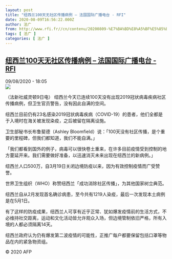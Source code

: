 ```yaml
---
layout: post
title: "纽西兰100天无社区传播病例 – 法国国际广播电台 - RFI"
date: 2020-08-09T16:56:22.000Z
author: 法广
from: http://www.rfi.fr//cn/contenu/20200809-%E7%BA%BD%E8%A5%BF%E5%85%B0100%E5%A4%A9%E6%97%A0%E7%A4%BE%E5%8C%BA%E4%BC%A0%E6%92%AD%E7%97%85%E4%BE%8B
tags: [ 法广 ]
categories: [ 法广 ]
---
```

<!--1596992182000-->
[纽西兰100天无社区传播病例 – 法国国际广播电台 - RFI](http://www.rfi.fr//cn/contenu/20200809-%E7%BA%BD%E8%A5%BF%E5%85%B0100%E5%A4%A9%E6%97%A0%E7%A4%BE%E5%8C%BA%E4%BC%A0%E6%92%AD%E7%97%85%E4%BE%8B)
------

<div>
<div>09/08/2020 - 18:05</div><img src="https://s.rfi.fr/media/display/2979873c-da5f-11ea-9925-005056a964fe/w:310/p:16x9/int0001b.200810000502.jpg"><div class="t-content__body u-clearfix"><div class="m-interstitial"></div><p>（法新社威灵顿9日电）    纽西兰今天已连续100天没有出现2019冠状病毒疾病社区传播病例，但卫生官员警告，没有因此自满的空间。</p><p>    纽西兰目前仍有23名感染2019冠状病毒疾病（COVID-19）的患者，他们全都是于入境时在海关被发现染疫，之后被留在隔离设施。</p><p>    卫生部秘书长布鲁斐德（Ashley Bloomfield）说：「100天没有社区传播，是个重要的里程碑，但我们都知道，我们不能自满。」</p><p>    「我们都看到国外的例子，病毒可以很快卷土重来，在许多目前疫情受到控制的地方蔓延开来。我们需要做好准备，以迅速消灭未来出现在纽西兰的新病例。」</p><p>    纽西兰人口500万，自3月19日关闭边境防疫以来，因为有效控制疫情而广受赞誉。</p><p>    世界卫生组织（WHO）称赞纽西兰「成功消除社区传播」，为其他国家树立典范。</p><p>    纽西兰自从2月发现首名确诊病患，至今共有1219人染疫，最后一次发现本土病例是在5月1日。</p><p>    有了这样的防疫成果，纽西兰人可享有近乎正常、犹如爆发疫情前的生活方式，不必维持社交距离，运动和文化活动皆允许观众入场，但边境管制依旧严格，所有入境的人都必须隔离14天。</p><p>    纽西兰政府认为仍有爆发第二波疫情的可能性，正推广每户都要保留包括口罩等物品在内的紧急物资组。</p><p class="t-copyright">© 2020 AFP</p>        </div>
</div>
